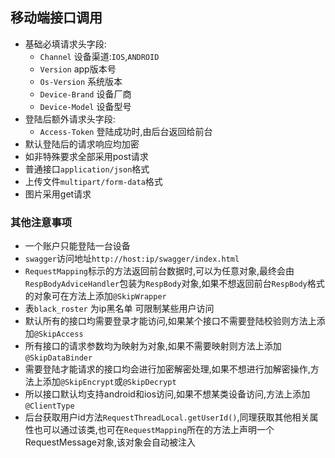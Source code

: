 ## 移动端接口调用
* 基础必填请求头字段:
    * `Channel` 设备渠道:`IOS`,`ANDROID`
    * `Version` app版本号
    * `Os-Version` 系统版本
    * `Device-Brand` 设备厂商
    * `Device-Model` 设备型号
* 登陆后额外请求头字段:
    * `Access-Token` 登陆成功时,由后台返回给前台
* 默认登陆后的请求响应均加密
* 如非特殊要求全部采用post请求
* 普通接口`application/json`格式 
* 上传文件`multipart/form-data`格式
* 图片采用get请求


### 其他注意事项
* 一个账户只能登陆一台设备
* `swagger`访问地址`http://host:ip/swagger/index.html`
* `RequestMapping`标示的方法返回前台数据时,可以为任意对象,最终会由`RespBodyAdviceHandler`包装为`RespBody`对象,如果不想返回前台`RespBody`格式的对象可在方法上添加`@SkipWrapper`
* 表`black_roster` 为ip黑名单 可限制某些用户访问
* 默认所有的接口均需要登录才能访问,如果某个接口不需要登陆校验则方法上添加`@SkipAccess`
* 所有接口的请求参数均为映射为对象,如果不需要映射则方法上添加`@SkipDataBinder`
* 需要登陆才能请求的接口均会进行加密解密处理,如果不想进行加解密操作,方法上添加`@SkipEncrypt`或`@SkipDecrypt`
* 所以接口默认均支持android和ios访问,如果不想某类设备访问,方法上添加`@ClientType`
* 后台获取用户id方法`RequestThreadLocal.getUserId()`,同理获取其他相关属性也可以通过该类,也可在`RequestMapping`所在的方法上声明一个RequestMessage对象,该对象会自动被注入


